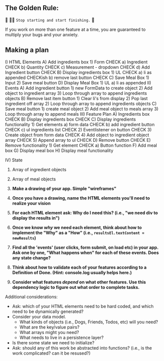 ## The Golden Rule: 

🦸 🦸‍♂️ `Stop starting and start finishing.` 🏁

If you work on more than one feature at a time, you are guaranteed to multiply your bugs and your anxiety.

## Making a plan

I) HTML Elements
  A) Add ingredients box
    1) Form CHECK
      a) Ingredient CHECK
      b) Quantity CHECK
      c) Measurement - dropdown CHECK
      d) Add Ingredient button  CHECK
  B) Display ingredients box
    1) UL CHECK
      a) li as appended CHECKish
      b) remove last button CHECK
  C) Save Meal Box
    1) Input
    2) Save meal button
  D) Display Meal Box
    1) UL
      a) li as appended
II) Events
  A) Add ingredient button
    1) new FormData to create object
    2) Add object to ingredient array
    3) Loop through array to append ingredients objects
  B) Remove last item button
    1) Clear li's from display
    2) Pop last ingredient off array
    2) Loop through array to append ingredients objects
  C) Save meal button
    1) create meal object
    2) Add meal object to meals array
    3) Loop through array to append meals
III) Feature Plan
  A) Ingredients box  CHECK
  B) Display ingredients box  CHECK
  C) Display ingredients functionality
    1) Get elements
      a) form data CHECK
      b) add ingredient button CHECK
      c) ul ingredients list  CHECK
    2) Eventlistener on button CHECK
    3) Create object from form data CHECK
    4) Add object to ingredient object array CHECK
    5) Append array to ul CHECK
  D) Remove button  CHECK
  E) Remove functionality
    1) Get element CHECK
      a) Button function
  F) Add meal box
  G) Display meal box
  H) Display meal functionality

IV) State
  1) Array of ingredient objects
  2) Array of meal objects

1) **Make a drawing of your app. Simple "wireframes"**
1) **Once you have a drawing, name the HTML elements you'll need to realize your vision**
1) **For each HTML element ask: Why do I need this? (i.e., "we need div to display the results in")** 
1) **Once we know _why_ we need each element, think about how to implement the "Why" as a "How" (i.e., `resultsEl.textContent = newResults`)**
1) **Find all the 'events' (user clicks, form submit, on load etc) in your app. Ask one by one, "What happens when" for each of these events. Does any state change?**
1) **Think about how to validate each of your features according to a Definition of Done. (Hint: console.log usually helps here.)**
1) **Consider what features _depend_ on what other features. Use this dependency logic to figure out what order to complete tasks.**

Additional considerations:
- Ask: which of your HTML elements need to be hard coded, and which need to be dynamically generated?
- Consider your data model. 
  - What kinds of objects (i.e., Dogs, Friends, Todos, etc) will you need? 
  - What are the key/value pairs? 
  - What arrays might you need? 
  - What needs to live in a persistence layer?
- Is there some state we need to initialize?
- Ask: should any of this work be abstracted into functions? (i.e., is the work complicated? can it be resused?)
